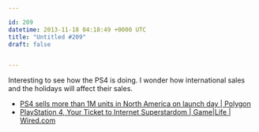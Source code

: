 ```yaml
---

id: 209
datetime: 2013-11-18 04:18:49 +0000 UTC
title: "Untitled #209"
draft: false


---
```


Interesting to see how the PS4 is doing. I wonder how international sales and the holidays will affect their sales.  

 
 * [PS4 sells more than 1M units in North America on launch day | Polygon](http://www.polygon.com/2013/11/17/5114166/ps4-sells-more-than-1m-units-in-north-america-on-launch-day)
 * [PlayStation 4, Your Ticket to Internet Superstardom | Game|Life | Wired.com](http://www.wired.com/gamelife/2013/11/playstation-4-streaming-2/)


